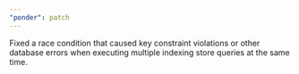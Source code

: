 ```yaml
---
"ponder": patch
---
```


Fixed a race condition that caused key constraint violations or other database errors when executing multiple indexing store queries at the same time.
